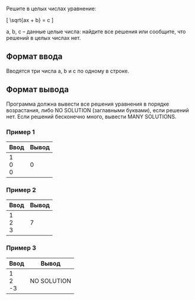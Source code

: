 Решите в целых числах уравнение:

\[
\sqrt{ax + b} = c
\]


a, b, c – данные целые числа: найдите все решения или сообщите, что решений в целых числах нет.

## Формат ввода

Вводятся три числа a, b и c по одному в строке.

## Формат вывода

Программа должна вывести все решения уравнения в порядке возрастания, либо NO SOLUTION (заглавными буквами), если решений нет. Если решений бесконечно много, вывести MANY SOLUTIONS.

### Пример 1

| Ввод | Вывод|
| --- | --- |
| 1<br>0<br>0| 0 |

### Пример 2

| Ввод | Вывод|
| --- | --- |
| 1<br>2<br>3| 7 |


### Пример 3

| Ввод | Вывод|
| --- | --- |
| 1<br>2<br>-3| NO SOLUTION |
